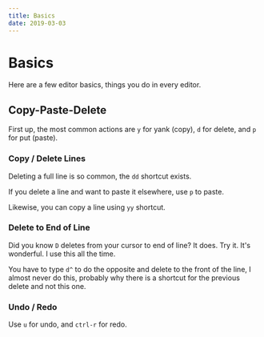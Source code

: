 ```yaml
---
title: Basics
date: 2019-03-03
---
```


# Basics

Here are a few editor basics, things you do in every editor.


## Copy-Paste-Delete

First up, the most common actions are `y` for yank (copy), `d` for delete, and `p` for put (paste).

### Copy / Delete Lines

Deleting a full line is so common, the `dd` shortcut exists.

If you delete a line and want to paste it elsewhere, use `p` to paste.

Likewise, you can copy a line using `yy` shortcut.

### Delete to End of Line

Did you know `D` deletes from your cursor to end of line? It does. Try it. It's wonderful. I use this all the time.

You have to type `d^` to do the opposite and delete to the front of the line, I almost never do this, probably why there is a shortcut for the previous delete and not this one.

### Undo / Redo

Use `u` for undo, and `ctrl-r` for redo.
